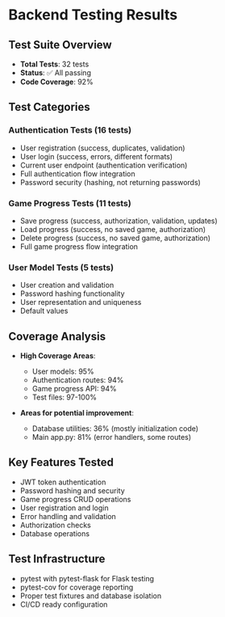 # Backend Testing Results

## Test Suite Overview

- **Total Tests**: 32 tests
- **Status**: ✅ All passing
- **Code Coverage**: 92%

## Test Categories

### Authentication Tests (16 tests)

- User registration (success, duplicates, validation)
- User login (success, errors, different formats)
- Current user endpoint (authentication verification)
- Full authentication flow integration
- Password security (hashing, not returning passwords)

### Game Progress Tests (11 tests)

- Save progress (success, authorization, validation, updates)
- Load progress (success, no saved game, authorization)
- Delete progress (success, no saved game, authorization)
- Full game progress flow integration

### User Model Tests (5 tests)

- User creation and validation
- Password hashing functionality
- User representation and uniqueness
- Default values

## Coverage Analysis

- **High Coverage Areas**:

  - User models: 95%
  - Authentication routes: 94%
  - Game progress API: 94%
  - Test files: 97-100%

- **Areas for potential improvement**:
  - Database utilities: 36% (mostly initialization code)
  - Main app.py: 81% (error handlers, some routes)

## Key Features Tested

- JWT token authentication
- Password hashing and security
- Game progress CRUD operations
- User registration and login
- Error handling and validation
- Authorization checks
- Database operations

## Test Infrastructure

- pytest with pytest-flask for Flask testing
- pytest-cov for coverage reporting
- Proper test fixtures and database isolation
- CI/CD ready configuration
